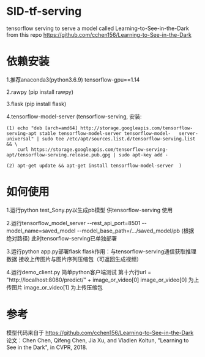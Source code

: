 # SID-tf-serving
tensorflow serving to serve a model called Learning-to-See-in-the-Dark from this repo https://github.com/cchen156/Learning-to-See-in-the-Dark

# 依赖安装
1.推荐anaconda3(python3.6.9) tensorflow-gpu==1.14

2.rawpy (pip install rawpy)

3.flask (pip install flask)

4.tensorflow-model-server 
   (tensorflow-serving, 安装:

    (1) echo "deb [arch=amd64] http://storage.googleapis.com/tensorflow-serving-apt stable tensorflow-model-server tensorflow-model-   server-universal" | sudo tee /etc/apt/sources.list.d/tensorflow-serving.list && \
        curl https://storage.googleapis.com/tensorflow-serving-apt/tensorflow-serving.release.pub.gpg | sudo apt-key add -
        
    (2) apt-get update && apt-get install tensorflow-model-server  )
   
# 如何使用
1.运行python test_Sony.py以生成pb模型 供tensorflow-serving 使用

2.运行tensorflow_model_server --rest_api_port=8501 --model_name=saved_model --model_base_path=/.../saved_model/pb (根据绝对路径)
  此时tensorflow-serving已单独部署
  
3.运行python app.py部署flask 
  flask作用：与tensorflow-serving通信获取推理数据
             接收上传图片与图片序列压缩包（可返回生成视频）
             
4.运行demo_client.py
  简单python客户端测试 第十六行url = "http://localhost:8080/predict/" + image_or_video[0] 
  image_or_video[0] 为上传图片
  image_or_video[1] 为上传压缩包
  
# 参考
模型代码来自于 https://github.com/cchen156/Learning-to-See-in-the-Dark
论文：Chen Chen, Qifeng Chen, Jia Xu, and Vladlen Koltun, "Learning to See in the Dark", in CVPR, 2018.
  
